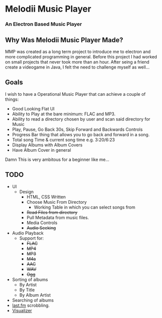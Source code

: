 # Melodii Music Player

### An Electron Based Music Player

## Why Was Melodii Music Player Made?

MMP was created as a long term project to introduce me to electron and more complicated programming in general.
Before this project I had worked on small projects that never took more than an hour. After seing a friend create a videogame
in Java, I felt the need to challenge myself as well...

## Goals

I wish to have a Operational Music Player that can achieve a couple of things:

-   Good Looking Flat UI
-   Ability to Play at the bare minimum: FLAC and MP3.
-   Ability to read a directory chosen by user and scan said directory for Music
-   Play, Pause, Go Back 30s, Skip Forward and Backwards Controls
-   Progress Bar thing that allows you to go back and forward in a song.
-   Total song Time & current song time e.g. 3:20/6:23
-   Display Albums with Album Covers
-   Have Album Cover in general

Damn This is very ambitous for a beginner like me...

## TODO

-   UI
    -   Design
        -   HTML, CSS Written
        -   Choose Music From Directory
            -   Working Table in which you can select songs from
        -   ~~Read Files from directory~~
        -   Pull Metadata from music files.
        -   Media Controls
        -   ~~Audio Seeking~~
-   Audio Playback
    -   Support for:
        -   ~~FLAC~~
        -   ~~MP4~~
        -   ~~MP3~~
        -   ~~M4a~~
        -   ~~AAC~~
        -   ~~WAV~~
        -   ~~Ogg~~
-   Sorting of albums
    -   By Artist
    -   By Title
    -   By Album Artist
-   Searching of albums
-   [last.fm](http://last.fm) scrobbling.
-   [Visualizer](https://github.com/paoda/js-visualizer)
